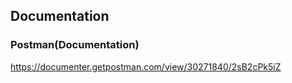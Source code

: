 
## Documentation  
### Postman(Documentation)
https://documenter.getpostman.com/view/30271840/2sB2cPk5iZ
